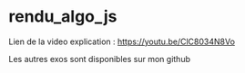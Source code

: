 # rendu_algo_js

Lien de la video explication : https://youtu.be/ClC8034N8Vo

Les autres exos sont disponibles sur mon github 
